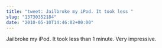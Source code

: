 ```yaml
---
title: "tweet: Jailbroke my iPod. It took less "
slug: "13730352184"
date: "2010-05-10T14:46:02+00:00"
---
```

Jailbroke my iPod. It took less than 1 minute. Very impressive.